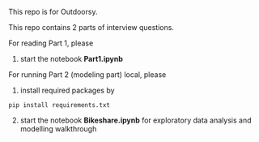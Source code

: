 This repo is for Outdoorsy.

This repo contains 2 parts of interview questions.

For reading Part 1, please

1. start the notebook **Part1.ipynb**

For running Part 2 (modeling part) local, please 

1. install required packages by

`pip install requirements.txt`

2. start the notebook **Bikeshare.ipynb** for exploratory data analysis and modelling walkthrough
